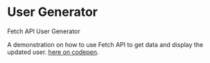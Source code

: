 # User Generator
Fetch API User Generator

A demonstration on how to use Fetch API to get data and display the updated user. [here on codepen](https://codepen.io/evangeloskolimitras/full/oaywoW/).